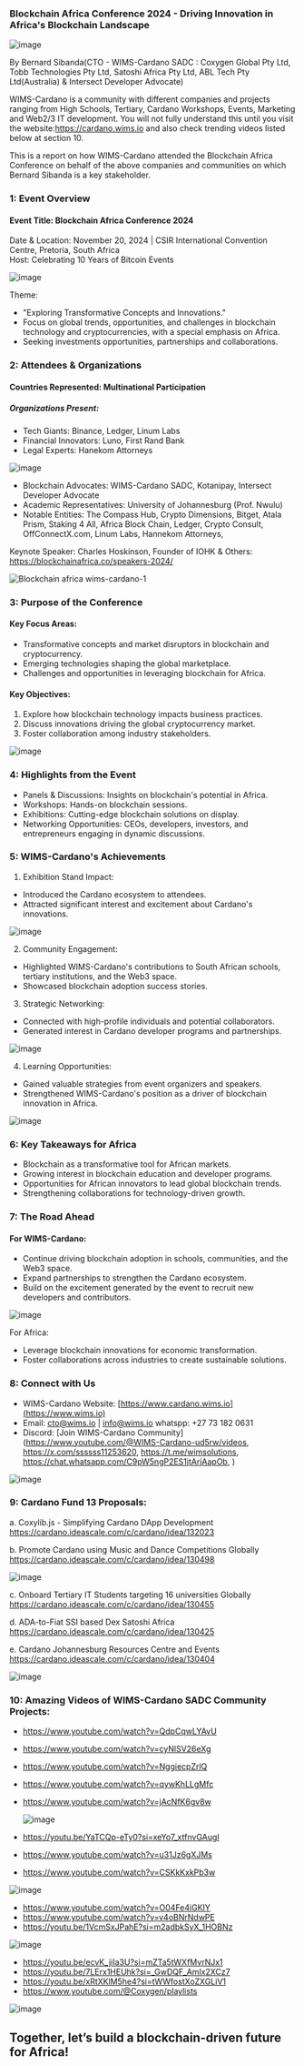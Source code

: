 ### Blockchain Africa Conference 2024 - Driving Innovation in Africa's Blockchain Landscape 

![image](https://github.com/user-attachments/assets/1b802385-c813-4c5d-af31-13f59d14597b)

By Bernard Sibanda(CTO - WIMS-Cardano SADC : Coxygen Global Pty Ltd, Tobb Technologies Pty Ltd, Satoshi Africa Pty Ltd, ABL Tech Pty Ltd(Australia) & Intersect Developer Advocate)

WIMS-Cardano is a community with different companies and projects ranging from High Schools, Tertiary, Cardano Workshops, Events, Marketing and Web2/3 IT development.
You will not fully understand this until you visit the website:https://cardano.wims.io and also check trending videos listed below at section 10.

This is a report on how WIMS-Cardano attended the Blockchain Africa Conference on behalf of the above companies and communities on which Bernard Sibanda is a key stakeholder.

###  1: Event Overview  
#### Event Title: Blockchain Africa Conference 2024  
Date & Location: November 20, 2024 | CSIR International Convention Centre, Pretoria, South Africa  
Host: Celebrating 10 Years of Bitcoin Events  

![image](https://github.com/user-attachments/assets/94cdf161-0159-4085-b855-19ae817274f8)

Theme:  
- "Exploring Transformative Concepts and Innovations."  
- Focus on global trends, opportunities, and challenges in blockchain technology and cryptocurrencies, with a special emphasis on Africa.  
- Seeking investments opportunities, partnerships and collaborations.
  
###  2: Attendees & Organizations  
#### Countries Represented: Multinational Participation  
##### Organizations Present:  
- Tech Giants: Binance, Ledger, Linum Labs  
- Financial Innovators: Luno, First Rand Bank  
- Legal Experts: Hanekom Attorneys

![image](https://github.com/user-attachments/assets/342918dd-ef5b-426c-8882-ae7924ee5b51)

- Blockchain Advocates: WIMS-Cardano SADC, Kotanipay, Intersect Developer Advocate  
- Academic Representatives: University of Johannesburg (Prof. Nwulu)  
- Notable Entities: The Compass Hub, Crypto Dimensions, Bitget, Atala Prism, Staking 4 All, Africa Block Chain, Ledger, Crypto Consult, 
OffConnectX.com, Linum Labs, Hannekom Attorneys, 

Keynote Speaker: Charles Hoskinson, Founder of IOHK  & Others: https://blockchainafrica.co/speakers-2024/

![Blockchain africa wims-cardano-1](https://github.com/user-attachments/assets/613f13b2-db13-4211-ad17-bc3a593e0c96)

###  3: Purpose of the Conference  
#### Key Focus Areas:  
- Transformative concepts and market disruptors in blockchain and cryptocurrency.  
- Emerging technologies shaping the global marketplace.  
- Challenges and opportunities in leveraging blockchain for Africa.  

#### Key Objectives:  
1. Explore how blockchain technology impacts business practices.  
2. Discuss innovations driving the global cryptocurrency market.  
3. Foster collaboration among industry stakeholders.

![image](https://github.com/user-attachments/assets/2c316585-2a9d-415d-adbb-a0fa7417e68d)

###  4: Highlights from the Event  
- Panels & Discussions: Insights on blockchain's potential in Africa.  
- Workshops: Hands-on blockchain sessions.  
- Exhibitions: Cutting-edge blockchain solutions on display.  
- Networking Opportunities: CEOs, developers, investors, and entrepreneurs engaging in dynamic discussions.  

###  5: WIMS-Cardano's Achievements  
1. Exhibition Stand Impact:  
- Introduced the Cardano ecosystem to attendees.  
- Attracted significant interest and excitement about Cardano's innovations.

![image](https://github.com/user-attachments/assets/ccdff682-5357-4e54-ae51-53d0f8eaa6e7)

2. Community Engagement:  
- Highlighted WIMS-Cardano's contributions to South African schools, tertiary institutions, and the Web3 space.  
- Showcased blockchain adoption success stories.  

3. Strategic Networking:  
- Connected with high-profile individuals and potential collaborators.  
- Generated interest in Cardano developer programs and partnerships.

![image](https://github.com/user-attachments/assets/631b98fd-d62a-46ef-99ff-6b77e83a9d96)

4. Learning Opportunities:  
- Gained valuable strategies from event organizers and speakers.  
- Strengthened WIMS-Cardano's position as a driver of blockchain innovation in Africa.

![image](https://github.com/user-attachments/assets/039deb14-180c-4106-8920-21813929bf33)

###  6: Key Takeaways for Africa  
- Blockchain as a transformative tool for African markets.  
- Growing interest in blockchain education and developer programs.  
- Opportunities for African innovators to lead global blockchain trends.  
- Strengthening collaborations for technology-driven growth.  

###  7: The Road Ahead  
#### For WIMS-Cardano:  
- Continue driving blockchain adoption in schools, communities, and the Web3 space.  
- Expand partnerships to strengthen the Cardano ecosystem.  
- Build on the excitement generated by the event to recruit new developers and contributors.  

![image](https://github.com/user-attachments/assets/a89db3ba-46c7-45dd-91c9-868107147f54)

For Africa:  
- Leverage blockchain innovations for economic transformation.  
- Foster collaborations across industries to create sustainable solutions.  

###  8: Connect with Us
 
- WIMS-Cardano Website: [https://www.cardano.wims.io](https://www.wims.io)  
- Email: cto@wims.io | info@wims.io  whatspp: +27 73 182 0631
- Discord: [Join WIMS-Cardano Community](https://www.youtube.com/@WIMS-Cardano-ud5rw/videos, https://x.com/ssssss11253620, https://t.me/wimsolutions, https://chat.whatsapp.com/C9pW5ngP2ES1jtArjAapOb, )  

![image](https://github.com/user-attachments/assets/358e643c-b103-4522-9fb3-2e6226615388)

### 9: Cardano Fund 13 Proposals:

a. Coxylib.js - Simplifying Cardano DApp Development
https://cardano.ideascale.com/c/cardano/idea/132023

b. Promote Cardano using Music and Dance Competitions Globally
https://cardano.ideascale.com/c/cardano/idea/130498

![image](https://github.com/user-attachments/assets/c483213e-dfbc-49ab-ac6a-c3c582821e80)

c. Onboard Tertiary IT Students targeting 16 universities Globally
https://cardano.ideascale.com/c/cardano/idea/130455

d. ADA-to-Fiat SSI based Dex Satoshi Africa
https://cardano.ideascale.com/c/cardano/idea/130425

e. Cardano Johannesburg Resources Centre and Events
https://cardano.ideascale.com/c/cardano/idea/130404

![image](https://github.com/user-attachments/assets/cfee4890-4e8a-410c-ab4a-626f8b3a0d62)

### 10: Amazing Videos of WIMS-Cardano SADC Community Projects:

- https://www.youtube.com/watch?v=QdpCqwLYAvU
- https://www.youtube.com/watch?v=cyNlSV26eXg
- https://www.youtube.com/watch?v=NggiecpZrlQ
- https://www.youtube.com/watch?v=qywKhLLgMfc
- https://www.youtube.com/watch?v=jAcNfK6gv8w
  
  ![image](https://github.com/user-attachments/assets/02e6d198-1dfb-478c-a9ab-79afde0b06b0)
  
- https://youtu.be/YaTCQp-eTy0?si=xeYo7_xtfnvGAugI
- https://www.youtube.com/watch?v=u31Jz6gXJMs
- https://www.youtube.com/watch?v=CSKkKxkPb3w

![image](https://github.com/user-attachments/assets/d6e3f506-ef49-460a-b1ec-f964de2063ef)
  
- https://www.youtube.com/watch?v=O04Fe4iGKIY
- https://www.youtube.com/watch?v=v4oBNrNdwPE
- https://youtu.be/1VcmSxJPahE?si=m2adbkSyX_1HOBNz

![image](https://github.com/user-attachments/assets/693c4610-b5b4-4c9e-a11e-fa1304621a7c)

- https://youtu.be/ecvK_jiIa3U?si=mZTa5tWXfMvrNJx1
- https://youtu.be/7LErx1HEUhk?si=_GwDQF_Amlx2XCz7
- https://youtu.be/xRtXKlM5he4?si=tWWfostXoZXGLiV1
- https://www.youtube.com/@Coxygen/playlists

![image](https://github.com/user-attachments/assets/fbe406f6-3531-4860-8b0f-16bdadd7c657)

## Together, let’s build a blockchain-driven future for Africa! 
